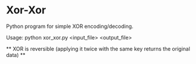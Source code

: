 # Xor-Xor

Python program for simple XOR encoding/decoding.

Usage: python xor_xor.py <input_file> <key> <output_file>

** XOR is reversible (applying it twice with the same key returns the original data) **


